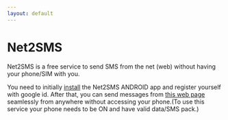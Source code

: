```yaml
---
layout: default
---
```


# Net2SMS

Net2SMS is a free service to send SMS from the net (web) without having your phone/SIM with you.

You need to initially [install](https://drive.google.com/open?id=1BY9HzqFtTCpjGMbcnoll6L_kNEWpmKcf&export=download) the Net2SMS ANDROID app and register yourself with google id. After that, you can send messages from [this web page](/send) seamlessly from anywhere without accessing your phone.(To use this service your phone needs to be ON and have valid data/SMS pack.)
